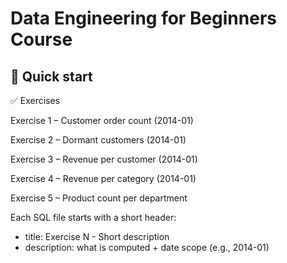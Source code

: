 # Data Engineering for Beginners Course
## 🏁 Quick start

✅ Exercises

Exercise 1 – Customer order count (2014-01)

Exercise 2 – Dormant customers (2014-01)

Exercise 3 – Revenue per customer (2014-01)

Exercise 4 – Revenue per category (2014-01)

Exercise 5 – Product count per department

Each SQL file starts with a short header:
- title: Exercise N - Short description
- description: what is computed + date scope (e.g., 2014-01)
